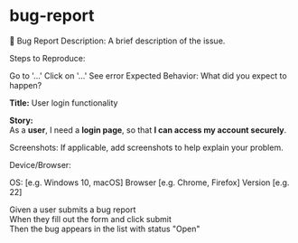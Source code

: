 # bug-report
🐞 Bug Report
Description:
A brief description of the issue.

Steps to Reproduce:

Go to '...'
Click on '...'
See error
Expected Behavior:
What did you expect to happen?

**Title:** User login functionality  

**Story:**  
As a **user**, I need a **login page**, so that **I can access my account securely**.  


Screenshots:
If applicable, add screenshots to help explain your problem.

Device/Browser:

OS: [e.g. Windows 10, macOS]
Browser [e.g. Chrome, Firefox]
Version [e.g. 22]



Given a user submits a bug report  
When they fill out the form and click submit  
Then the bug appears in the list with status "Open"

